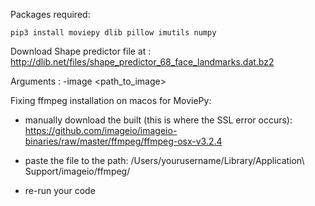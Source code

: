 Packages required:

`pip3 install moviepy dlib pillow imutils numpy`

Download Shape predictor file at : 
http://dlib.net/files/shape_predictor_68_face_landmarks.dat.bz2

Arguments : -image <path_to_image>

Fixing ffmpeg installation on macos for MoviePy:
 * manually download the built (this is where the SSL error occurs): https://github.com/imageio/imageio-binaries/raw/master/ffmpeg/ffmpeg-osx-v3.2.4

* paste the file to the path: /Users/yourusername/Library/Application\ Support/imageio/ffmpeg/

* re-run your code